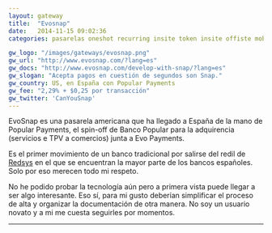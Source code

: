 ```yaml
---
layout: gateway
title:  "Evosnap"
date:   2014-11-15 09:02:36
categories: pasarelas oneshot recurring insite token insite offiste mobile

gw_logo: "/images/gateways/evosnap.png"
gw_url: "http://www.evosnap.com/?lang=es"
gw_docs: "http://www.evosnap.com/develop-with-snap/?lang=es"
gw_slogan: "Acepta pagos en cuestión de segundos son Snap."
gw_country: US, en España con Popular Payments
gw_fee: "2,29% + $0,25 por transacción"
gw_twitter: 'CanYouSnap'
---
```


EvoSnap es una pasarela americana que ha llegado a España de la mano de Popular Payments, el spin-off de Banco Popular para la adquirencia (servicios e TPV a comercios) junta a Evo Payments.

Es el primer movimiento de un banco tradicional por salirse del redil de [Redsys](/redsys/) en el que se encuentran  la mayor parte de los bancos españoles. Solo por eso merecen todo mi respeto. 

No he podido probar la tecnología aún pero a primera vista puede llegar a ser algo interesante. Eso sí, para mi gusto deberían simplificar el proceso de alta y organizar la documentación de otra manera. No soy un usuario novato y a mi me cuesta seguirles por momentos. 


-------------

